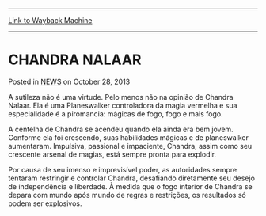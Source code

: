 
---
[Link to Wayback Machine](https://web.archive.org/web/20220926094914/https://magic.wizards.com/en/articles/archive/chandra-nalaar-2013-10-28-2)

[_metadata_:description]:- "A sutileza não é uma virtude. Pelo menos não na opinião de Chandra Nalaar. Ela é uma Planeswalker controladora da magia vermelha e sua especialidade é a piromancia: mágicas de fogo, fogo e mais fogo. A centelha de Chandra se acendeu quando ela ainda era bem jovem. Conforme ela foi crescendo, suas habilidades mágicas e de planeswalker aumentaram. Impulsiva, passional e"
[_metadata_:generator]:- "Drupal 7 (http://drupal.org)"
[_metadata_:node]:- "115796"
[_metadata_:publish_date]:- "2013-10-28"
[_metadata_:source]:- "div-main-content"
[_metadata_:title]:- "CHANDRA NALAAR"
[_metadata_:wayback_capture_timestamp]:- "2022-09-26 09:49:14"
[_metadata_:wayback_raw_url]:- "https://web.archive.org/web/20220926094914id_/https://magic.wizards.com/en/articles/archive/chandra-nalaar-2013-10-28-2"
[_metadata_:wayback_url]:- "https://magic.wizards.com/en/articles/archive/chandra-nalaar-2013-10-28-2"
---


CHANDRA NALAAR
==============



 Posted in [NEWS](/en/articles)
 on October 28, 2013 










A sutileza não é uma virtude. Pelo menos não na opinião de Chandra Nalaar. Ela é uma Planeswalker controladora da magia vermelha e sua especialidade é a piromancia: mágicas de fogo, fogo e mais fogo.  
  

A centelha de Chandra se acendeu quando ela ainda era bem jovem. Conforme ela foi crescendo, suas habilidades mágicas e de planeswalker aumentaram. Impulsiva, passional e impaciente, Chandra, assim como seu crescente arsenal de magias, está sempre pronta para explodir.


Por causa de seu imenso e imprevisível poder, as autoridades sempre tentaram restringir e controlar Chandra, desafiando diretamente seu desejo de independência e liberdade. À medida que o fogo interior de Chandra se depara com mundo após mundo de regras e restrições, os resultados só podem ser explosivos.







